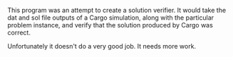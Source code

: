 This program was an attempt to create a solution verifier. It would take the
dat and sol file outputs of a Cargo simulation, along with the particular
problem instance, and verify that the solution produced by Cargo was correct.

Unfortunately it doesn't do a very good job. It needs more work.

